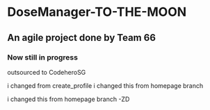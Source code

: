 # DoseManager-TO-THE-MOON

## An agile project done by Team 66

### Now still in progress

<!-- testing -->

outsourced to CodeheroSG

i changed from create_profile
i changed this from homepage branch

i changed this from homepage branch -ZD